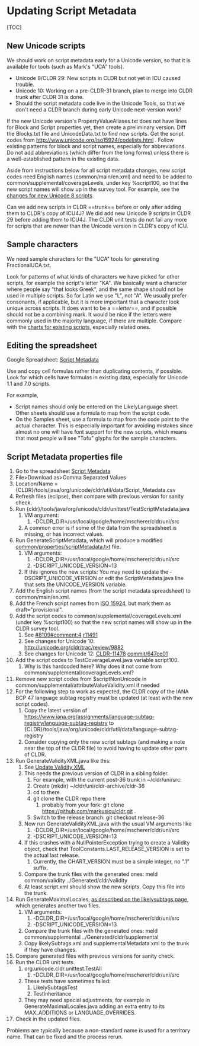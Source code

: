 # Updating Script Metadata

[TOC]

## New Unicode scripts

We should work on script metadata early for a Unicode version, so that it is
available for tools (such as Mark's "UCA" tools).

*   Unicode 9/CLDR 29: New scripts in CLDR but not yet in ICU caused trouble.
*   Unicode 10: Working on a pre-CLDR-31 branch, plan to merge into CLDR trunk
    after CLDR 31 is done.
*   Should the script metadata code live in the Unicode Tools, so that we don't
    need a CLDR branch during early Unicode next-version work?

If the new Unicode version's PropertyValueAliases.txt does not have lines for
Block and Script properties yet, then create a preliminary version. Diff the
Blocks.txt file and UnicodeData.txt to find new scripts. Get the script codes
from <http://www.unicode.org/iso15924/codelists.html> . Follow existing patterns
for block and script names, especially for abbreviations. Do not add
abbreviations (which differ from the long forms) unless there is a
well-established pattern in the existing data.

Aside from instructions below for all script metadata changes, new script codes
need English names (common/main/en.xml) and need to be added to
common/supplemental/coverageLevels, under key %script100, so that the new script
names will show up in the survey tool. For example, see the [changes for new
Unicode 8 scripts](http://unicode.org/cldr/trac/review/8109).

Can we add new scripts in CLDR ==trunk== before or only after adding them to
CLDR's copy of ICU4J? We did add new Unicode 9 scripts in CLDR 29 before adding
them to ICU4J. The CLDR unit tests do not fail any more for scripts that are
newer than the Unicode version in CLDR's copy of ICU.

## Sample characters

We need sample characters for the "UCA" tools for generating FractionalUCA.txt.

Look for patterns of what kinds of characters we have picked for other scripts,
for example the script's letter "KA". We basically want a character where people
say "that looks Greek", and the same shape should not be used in multiple
scripts. So for Latin we use "L", not "A". We usually prefer consonants, if
applicable, but it is more important that a character look unique across
scripts. It does want to be a ==*letter*==, and if possible should not be a
combining mark. It would be nice if the letters were commonly used in the
majority language, if there are multiple. Compare with the [charts for existing
scripts](http://www.unicode.org/charts/), especially related ones.

## Editing the spreadsheet

Google Spreadsheet: [Script
Metadata](https://docs.google.com/spreadsheet/ccc?key=0AqRLrRqNEKv-dG53NFlnbWg5TEp6ejVxdnVjYXZQZkE#gid=0)

Use and copy cell formulas rather than duplicating contents, if possible. Look
for which cells have formulas in existing data, especially for Unicode 1.1 and
7.0 scripts.

For example,

*   Script names should only be entered on the LikelyLanguage sheet. Other
    sheets should use a formula to map from the script code.
*   On the Samples sheet, use a formula to map from the code point to the actual
    character. This is especially important for avoiding mistakes since almost
    no one will have font support for the new scripts, which means that most
    people will see "Tofu" glyphs for the sample characters.

## Script Metadata properties file

1.  Go to the spreadsheet [Script
    Metadata](https://docs.google.com/spreadsheet/ccc?key=0AqRLrRqNEKv-dG53NFlnbWg5TEp6ejVxdnVjYXZQZkE#gid=0)
2.  File>Download as>Comma Separated Values
3.  Location/Name =
    {CLDR}/tools/java/org/unicode/cldr/util/data/Script_Metadata.csv
4.  Refresh files (eclipse), then compare with previous version for sanity
    check.
5.  Run {cldr}/tools/java/org/unicode/cldr/unittest/TestScriptMetadata.java
    1.  VM argument:
        1.  -DCLDR_DIR=/usr/local/google/home/mscherer/cldr/uni/src
    2.  A common error is if some of the data from the spreadsheet is missing,
        or has incorrect values.
6.  Run GenerateScriptMetadata, which will produce a modified
    [common/properties/scriptMetadata.txt](https://github.com/unicode-org/cldr/blob/master/common/properties/scriptMetadata.txt)
    file.
    1.  VM arguments:
        1.  -DCLDR_DIR=/usr/local/google/home/mscherer/cldr/uni/src
        2.  -DSCRIPT_UNICODE_VERSION=13
    2.  If this ignores the new scripts: You may need to update the
        -DSCRIPT_UNICODE_VERSION or edit the ScriptMetadata.java line that sets
        the UNICODE_VERSION variable.
7.  Add the English script names (from the script metadata spreadsheet) to
    common/main/en.xml.
8.  Add the French script names from [ISO
    15924](https://www.unicode.org/iso15924/iso15924-codes.html), but mark them
    as draft="provisional".
9.  Add the script codes to common/supplemental/coverageLevels.xml (under key
    %script100) so that the new script names will show up in the CLDR survey
    tool.
    1.  See
        [#8109#comment:4](http://unicode.org/cldr/trac/ticket/8109#comment:4)
        [r11491](http://unicode.org/cldr/trac/changeset/11491)
    2.  See changes for Unicode 10: <http://unicode.org/cldr/trac/review/9882>
    3.  See changes for Unicode 12:
        [CLDR-11478](https://unicode-org.atlassian.net/browse/CLDR-11478)
        [commit/647ce01](https://github.com/unicode-org/cldr/commit/be3000629ca3af2ae77de6304480abefe647ce01)
10. Add the script codes to TestCoverageLevel.java variable script100.
    1.  Why is this hardcoded here? Why does it not come from
        common/supplemental/coverageLevels.xml?
11. Remove new script codes from $scriptNonUnicode in
    common/supplemental/attributeValueValidity.xml if needed
12. For the following step to work as expected, the CLDR copy of the IANA BCP 47
    language subtag registry must be updated (at least with the new script
    codes).
    1.  Copy the latest version of
        <https://www.iana.org/assignments/language-subtag-registry/language-subtag-registry>
        to {CLDR}/tools/java/org/unicode/cldr/util/data/language-subtag-registry
    2.  Consider copying only the new script subtags (and making a note near the
        top of the CLDR file) to avoid having to update other parts of CLDR.
13. Run GenerateValidityXML.java like this:
    1.  See [Update Validity XML](update-validity-xml.md)
    2.  This needs the previous version of CLDR in a sibling folder.
        1.  For example, with the current post-36 trunk in ~/cldr/uni/src:
        2.  Create (mkdir) ~/cldr/uni/cldr-archive/cldr-36
        3.  cd to there
        4.  git clone the CLDR repo there
            1.  probably from your fork: git clone
                https://github.com/markusicu/cldr.git .
        5.  Switch to the release branch: git checkout release-36
    3.  Now run GenerateValidityXML.java with the usual VM arguments like
        1.  -DCLDR_DIR=/usr/local/google/home/mscherer/cldr/uni/src
        2.  -DSCRIPT_UNICODE_VERSION=13
    4.  If this crashes with a NullPointerException trying to create a Validity
        object, check that ToolConstants.LAST_RELEASE_VERSION is set to the
        actual last release.
        1.  Currently, the CHART_VERSION must be a simple integer, no ".1"
            suffix.
    5.  Compare the trunk files with the generated ones: meld common/validity
        ../Generated/cldr/validity
    6.  At least script.xml should show the new scripts. Copy this file into the
        trunk.
14. Run GenerateMaximalLocales, [as described on the likelysubtags
    page](likelysubtags.md), which generates another two files.
    1.  VM arguments:
        1.  -DCLDR_DIR=/usr/local/google/home/mscherer/cldr/uni/src
        2.  -DSCRIPT_UNICODE_VERSION=13
    2.  Compare the trunk files with the generated ones: meld
        common/supplemental ../Generated/cldr/supplemental
    3.  Copy likelySubtags.xml and supplementalMetadata.xml to the trunk if they
        have changes.
15. Compare generated files with previous versions for sanity check.
16. Run the CLDR unit tests.
    1.  org.unicode.cldr.unittest.TestAll
        1.  -DCLDR_DIR=/usr/local/google/home/mscherer/cldr/uni/src
    2.  These tests have sometimes failed:
        1.  LikelySubtagsTest
        2.  TestInheritance
    3.  They may need special adjustments, for example in
        GenerateMaximalLocales.java adding an extra entry to its MAX_ADDITIONS
        or LANGUAGE_OVERRIDES.
17. Check in the updated files.

Problems are typically because a non-standard name is used for a territory name.
That can be fixed and the process rerun.
